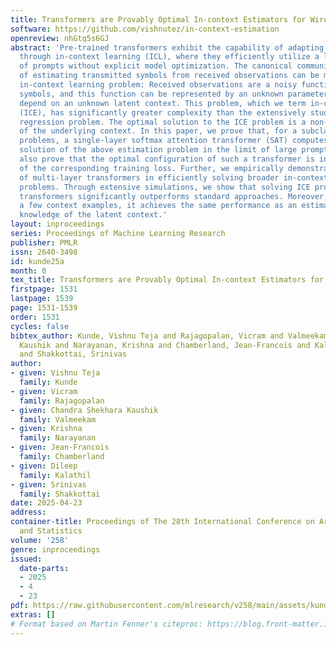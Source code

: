 ```yaml
---
title: Transformers are Provably Optimal In-context Estimators for Wireless Communications
software: https://github.com/vishnutez/in-context-estimation
openreview: nhGtq5s6GJ
abstract: 'Pre-trained transformers exhibit the capability of adapting to new tasks
  through in-context learning (ICL), where they efficiently utilize a limited set
  of prompts without explicit model optimization. The canonical communication problem
  of estimating transmitted symbols from received observations can be modeled as an
  in-context learning problem: Received observations are a noisy function of transmitted
  symbols, and this function can be represented by an unknown parameter whose statistics
  depend on an unknown latent context. This problem, which we term in-context estimation
  (ICE), has significantly greater complexity than the extensively studied linear
  regression problem. The optimal solution to the ICE problem is a non-linear function
  of the underlying context. In this paper, we prove that, for a subclass of such
  problems, a single-layer softmax attention transformer (SAT) computes the optimal
  solution of the above estimation problem in the limit of large prompt length. We
  also prove that the optimal configuration of such a transformer is indeed the minimizer
  of the corresponding training loss. Further, we empirically demonstrate the proficiency
  of multi-layer transformers in efficiently solving broader in-context estimation
  problems. Through extensive simulations, we show that solving ICE problems using
  transformers significantly outperforms standard approaches. Moreover, just with
  a few context examples, it achieves the same performance as an estimator with perfect
  knowledge of the latent context.'
layout: inproceedings
series: Proceedings of Machine Learning Research
publisher: PMLR
issn: 2640-3498
id: kunde25a
month: 0
tex_title: Transformers are Provably Optimal In-context Estimators for Wireless Communications
firstpage: 1531
lastpage: 1539
page: 1531-1539
order: 1531
cycles: false
bibtex_author: Kunde, Vishnu Teja and Rajagopalan, Vicram and Valmeekam, Chandra Shekhara
  Kaushik and Narayanan, Krishna and Chamberland, Jean-Francois and Kalathil, Dileep
  and Shakkottai, Srinivas
author:
- given: Vishnu Teja
  family: Kunde
- given: Vicram
  family: Rajagopalan
- given: Chandra Shekhara Kaushik
  family: Valmeekam
- given: Krishna
  family: Narayanan
- given: Jean-Francois
  family: Chamberland
- given: Dileep
  family: Kalathil
- given: Srinivas
  family: Shakkottai
date: 2025-04-23
address:
container-title: Proceedings of The 28th International Conference on Artificial Intelligence
  and Statistics
volume: '258'
genre: inproceedings
issued:
  date-parts:
  - 2025
  - 4
  - 23
pdf: https://raw.githubusercontent.com/mlresearch/v258/main/assets/kunde25a/kunde25a.pdf
extras: []
# Format based on Martin Fenner's citeproc: https://blog.front-matter.io/posts/citeproc-yaml-for-bibliographies/
---
```

